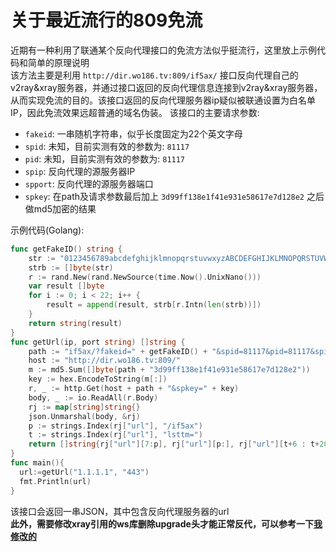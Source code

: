 # 关于最近流行的809免流
近期有一种利用了联通某个反向代理接口的免流方法似乎挺流行，这里放上示例代码和简单的原理说明  
该方法主要是利用 `http://dir.wo186.tv:809/if5ax/` 接口反向代理自己的v2ray&xray服务器，并通过接口返回的反向代理信息连接到v2ray&xray服务器，从而实现免流的目的。该接口返回的反向代理服务器ip疑似被联通设置为白名单IP，因此免流效果远超普通的域名伪装。
该接口的主要请求参数:

- `fakeid`: 一串随机字符串，似乎长度固定为22个英文字母
- `spid`: 未知，目前实测有效的参数为: `81117`
- `pid`: 未知，目前实测有效的参数为: `81117`
- `spip`: 反向代理的源服务器IP
- `spport`: 反向代理的源服务器端口
- `spkey`: 在path及请求参数最后加上 `3d99ff138e1f41e931e58617e7d128e2` 之后做md5加密的结果

示例代码(Golang): 
``` Go
func getFakeID() string {
	str := "0123456789abcdefghijklmnopqrstuvwxyzABCDEFGHIJKLMNOPQRSTUVWXYZ"
	strb := []byte(str)
	r := rand.New(rand.NewSource(time.Now().UnixNano()))
	var result []byte
	for i := 0; i < 22; i++ {
		result = append(result, strb[r.Intn(len(strb))])
	}
	return string(result)
}
func getUrl(ip, port string) []string {
	path := "if5ax/?fakeid=" + getFakeID() + "&spid=81117&pid=81117&spip=" + ip + "&spport=" + port
	host := "http://dir.wo186.tv:809/"
	m := md5.Sum([]byte(path + "3d99ff138e1f41e931e58617e7d128e2"))
	key := hex.EncodeToString(m[:])
	r, _ := http.Get(host + path + "&spkey=" + key)
	body, _ := io.ReadAll(r.Body)
	rj := map[string]string{}
	json.Unmarshal(body, &rj)
	p := strings.Index(rj["url"], "/if5ax")
	t := strings.Index(rj["url"], "lsttm=")
	return []string{rj["url"][7:p], rj["url"][p:], rj["url"][t+6 : t+20]}
}
func main(){
  url:=getUrl("1.1.1.1", "443")
  fmt.Println(url)
}
```

该接口会返回一串JSON，其中包含反向代理服务器的url  
**此外，需要修改xray引用的ws库删除upgrade头才能正常反代，可以参考一下[我修改的](https://github.com/Yuzuki999/websocket)**
